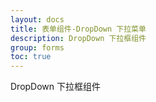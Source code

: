 ```yaml
---
layout: docs
title: 表单组件-DropDown 下拉菜单
description: DropDown 下拉框组件
group: forms
toc: true
---
```


DropDown 下拉框组件
